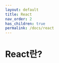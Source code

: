 ```yaml
---
layout: default
title: React
nav_order: 2
has_children: true
permalink: /docs/react
---
```


# React란?